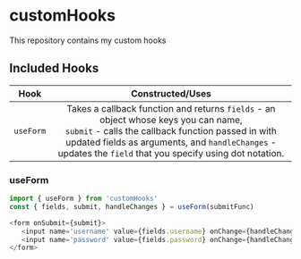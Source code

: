 # customHooks
This repository contains my custom hooks

## Included Hooks

 Hook | Constructed/Uses 
 ---- | :--------------:
 `useForm` | Takes a callback function and returns `fields` - an object whose keys you can name, <br> `submit` - calls the callback function passed in with updated fields as arguments, and `handleChanges` - updates the `field` that you specify using dot notation.

### useForm
 ```javascript
import { useForm } from 'customHooks'
const { fields, submit, handleChanges } = useForm(submitFunc)

<form onSubmit={submit}>
    <input name='username' value={fields.username} onChange={handleChanges} />
    <input name='password' value={fields.password} onChange={handleChanges} />
</form>
```
